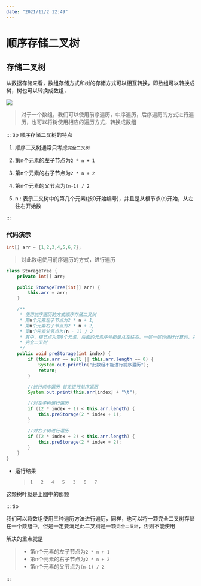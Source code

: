 ```yaml
---
date: "2021/11/2 12:49"
---
```


# 顺序存储二叉树

## 存储二叉树

从数据存储来看，数组存储方式和树的存储方式可以相互转换，即数组可以转换成树，树也可以转换成数组，

![](https://picture.xcye.xyz/image-20211102123527762.png?x-oss-process=style/pictureProcess1)

> 对于一个数组，我们可以使用前序遍历，中序遍历，后序遍历的方式进行遍历，也可以将树使用相应的遍历方式，转换成数组



::: tip 顺序存储二叉树的特点

1. 顺序二叉树通常只考虑`完全二叉树`

2. 第n个元素的左子节点为`2 * n + 1`
3. 第n个元素的右子节点为`2 * n + 2`
4. 第n个元素的父节点为`(n-1) / 2`

5. n : 表示二叉树中的第几个元素(按0开始编号)，并且是从根节点(`0`)开始，从左往右开始数

:::



### 代码演示

```java
int[] arr = {1,2,3,4,5,6,7};
```

> 对此数组使用前序遍历的方式，进行遍历



```java
class StorageTree {
    private int[] arr;

    public StorageTree(int[] arr) {
        this.arr = arr;
    }

    /**
     * 使用前序遍历的方式顺序存储二叉树
     * 第n个元素左子节点为2 * n + 1,
     * 第n个元素右子节点为2 * n + 2,
     * 第n个元素父节点为(n - 1) / 2
     * 其中，根节点为第0个元素，后面的元素序号都是从左往右，一层一层的进行计算的，并且此顺序存储方式，只适合域
     * 完全二叉树
     */
    public void preStorage(int index) {
        if (this.arr == null || this.arr.length == 0) {
            System.out.println("此数组不能进行前序遍历");
            return;
        }

        //进行前序遍历 首先进行前序遍历
        System.out.print(this.arr[index] + "\t");

        //对左子树进行遍历
        if ((2 * index + 1) < this.arr.length) {
            this.preStorage(2 * index + 1);
        }

        //对右子树进行遍历
        if ((2 * index + 2) < this.arr.length) {
            this.preStorage(2 * index + 2);
        }
    }
}
```

- 运行结果

  > ```
  > 1	2	4	5	3	6	7	
  > ```

这颗树叶就是上图中的那颗

::: tip

我们可以将数组使用三种遍历方法进行遍历，同样，也可以将一颗完全二叉树存储在一个数组中，但是一定要满足此二叉树是一颗`完全二叉树`，否则不能使用

解决的重点就是

> - 第n个元素的左子节点为`2 * n + 1`
> - 第n个元素的右子节点为`2 * n + 2`
> - 第n个元素的父节点为`(n-1) / 2`

:::
